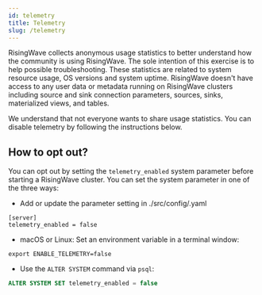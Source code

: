 ```yaml
---
id: telemetry
title: Telemetry
slug: /telemetry
---
```


RisingWave collects anonymous usage statistics to better understand how the community is using RisingWave. The sole intention of this exercise is to help possible troubleshooting. These statistics are related to system resource usage, OS versions and system uptime. RisingWave doesn't have access to any user data or metadata running on RisingWave clusters including source and sink connection parameters, sources, sinks, materialized views, and tables.

We understand that not everyone wants to share usage statistics. You can disable telemetry by following the instructions below.

## How to opt out?

You can opt out by setting the `telemetry_enabled` system parameter before starting a RisingWave cluster. You can set the system parameter in one of the three ways:

- Add or update the parameter setting in ./src/config/<your-config>.yaml

```shell
[server]
telemetry_enabled = false
```

- macOS or Linux: Set an environment variable in a terminal window:

```shell
export ENABLE_TELEMETRY=false
```

- Use the `ALTER SYSTEM` command via `psql`:

```sql
ALTER SYSTEM SET telemetry_enabled = false
```
